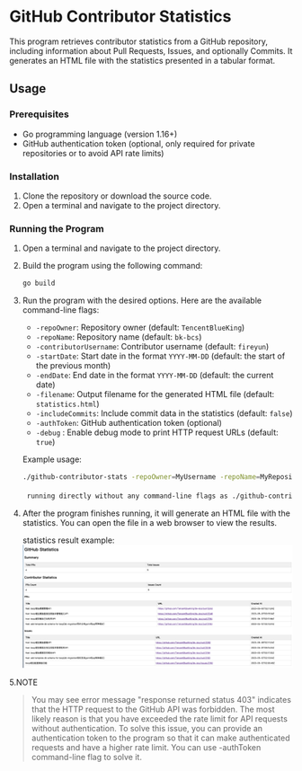 # GitHub Contributor Statistics

This program retrieves contributor statistics from a GitHub repository, including information about Pull Requests, Issues, and optionally Commits. It generates an HTML file with the statistics presented in a tabular format.

## Usage

### Prerequisites

- Go programming language (version 1.16+)
- GitHub authentication token (optional, only required for private repositories or to avoid API rate limits)

### Installation

1. Clone the repository or download the source code.
2. Open a terminal and navigate to the project directory.

### Running the Program

1. Open a terminal and navigate to the project directory.
2. Build the program using the following command:

   ```bash
   go build
   ```

3. Run the program with the desired options. Here are the available command-line flags:

    - `-repoOwner`: Repository owner (default: `TencentBlueKing`)
    - `-repoName`: Repository name (default: `bk-bcs`)
    - `-contributorUsername`: Contributor username (default: `fireyun`)
    - `-startDate`: Start date in the format `YYYY-MM-DD` (default: the start of the previous month)
    - `-endDate`: End date in the format `YYYY-MM-DD` (default: the current date)
    - `-filename`: Output filename for the generated HTML file (default: `statistics.html`)
    - `-includeCommits`: Include commit data in the statistics (default: `false`)
    - `-authToken`: GitHub authentication token (optional)
    - `-debug` : Enable debug mode to print HTTP request URLs (default: `true`)

   Example usage:

   ```bash
   ./github-contributor-stats -repoOwner=MyUsername -repoName=MyRepository -contributorUsername=MyContributor -startDate=2022-01-01 -endDate=2022-12-31 -filename=stats.html -includeCommits -authToken=MY_AUTH_TOKEN
   
    running directly without any command-line flags as ./github-contributor-stats，it is equivalent to ./github-contributor-stats -repoOwner=TencentBlueKing -repoName=bk-bcs -contributorUsername=fireyun -filename=statistics.html -includeCommits=false
   ```

4. After the program finishes running, it will generate an HTML file with the statistics. You can open the file in a web browser to view the results.

    statistics result example:![example](./statistics-example.png)

5.NOTE
>You may see error message "response returned status 403" indicates that the HTTP request to the GitHub API was forbidden. The most likely reason is that you have exceeded the rate limit for API requests without authentication.
To solve this issue, you can provide an authentication token to the program so that it can make authenticated requests and have a higher rate limit.
You can use -authToken command-line flag to solve it.